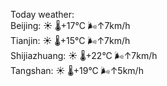 Today weather:  
Beijing: ☀️   🌡️+17°C 🌬️↑7km/h  
Tianjin: ☀️   🌡️+15°C 🌬️↑7km/h  
Shijiazhuang: ☀️   🌡️+22°C 🌬️↑7km/h  
Tangshan: ☀️   🌡️+19°C 🌬️↑5km/h  
